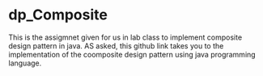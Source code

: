 # dp_Composite
This is the assigmnet given for us in lab class to implement composite design pattern in java.
AS asked, this github link takes you to the implementation of the coomposite design pattern using java programming language.
